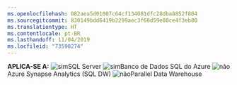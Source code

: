 ```yaml
---
ms.openlocfilehash: 082aea5d01007c64cf134081dfc28dba8852f804
ms.sourcegitcommit: 830149bdd6419b2299aec3f60d59e80ce4f3eb80
ms.translationtype: HT
ms.contentlocale: pt-BR
ms.lasthandoff: 11/04/2019
ms.locfileid: "73590274"
---
```

<Token>**APLICA-SE A:** ![sim](media/yes.png)SQL Server ![sim](media/yes.png)Banco de Dados SQL do Azure ![não](media/no.png)Azure Synapse Analytics (SQL DW) ![não](media/no.png)Parallel Data Warehouse </Token>

